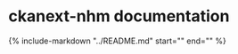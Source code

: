 # ckanext-nhm documentation

{%
    include-markdown "../README.md"
    start="<!--overview-start-->"
    end="<!--overview-end-->"
%}
